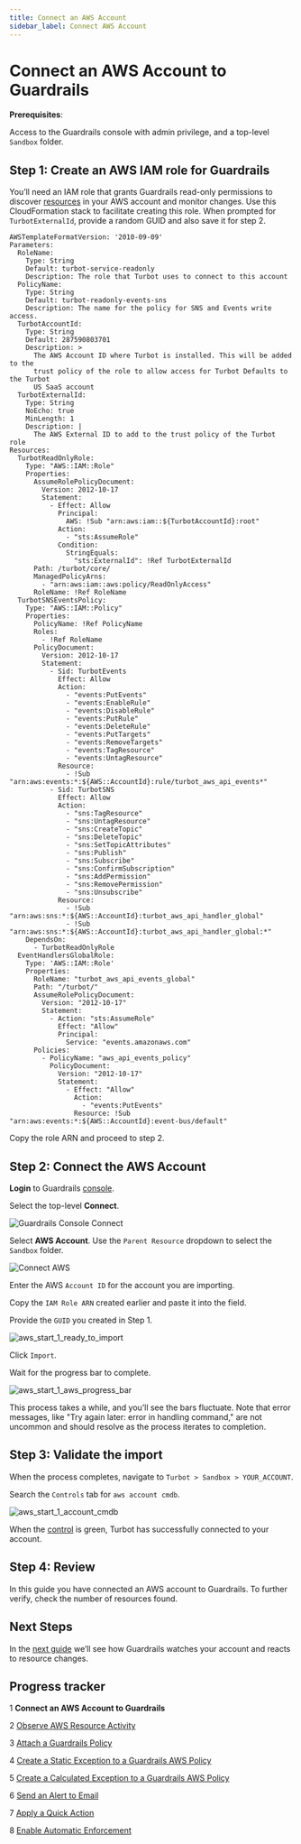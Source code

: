 ```yaml
---
title: Connect an AWS Account
sidebar_label: Connect AWS Account
---
```



# Connect an AWS Account to Guardrails

**Prerequisites**:

Access to the Guardrails console with admin privilege, and a top-level `Sandbox` folder.

## Step 1: Create an AWS IAM role for Guardrails

You’ll need an IAM role that grants Guardrails read-only permissions to discover [resources](/guardrails/docs/reference/glossary#resource) in your AWS account and monitor changes. Use this CloudFormation stack to facilitate creating this role. When prompted for `TurbotExternalId`, provide a random GUID and also save it for step 2.  

```
AWSTemplateFormatVersion: '2010-09-09'
Parameters:
  RoleName:
    Type: String
    Default: turbot-service-readonly
    Description: The role that Turbot uses to connect to this account
  PolicyName:
    Type: String
    Default: turbot-readonly-events-sns
    Description: The name for the policy for SNS and Events write access.
  TurbotAccountId:
    Type: String
    Default: 287590803701
    Description: >
      The AWS Account ID where Turbot is installed. This will be added to the
      trust policy of the role to allow access for Turbot Defaults to the Turbot
      US SaaS account
  TurbotExternalId:
    Type: String
    NoEcho: true
    MinLength: 1
    Description: |
      The AWS External ID to add to the trust policy of the Turbot role
Resources:
  TurbotReadOnlyRole:
    Type: "AWS::IAM::Role"
    Properties:
      AssumeRolePolicyDocument:
        Version: 2012-10-17
        Statement:
          - Effect: Allow
            Principal:
              AWS: !Sub "arn:aws:iam::${TurbotAccountId}:root"
            Action:
              - "sts:AssumeRole"
            Condition:
              StringEquals:
                "sts:ExternalId": !Ref TurbotExternalId
      Path: /turbot/core/
      ManagedPolicyArns:
        - "arn:aws:iam::aws:policy/ReadOnlyAccess"
      RoleName: !Ref RoleName
  TurbotSNSEventsPolicy:
    Type: "AWS::IAM::Policy"
    Properties:
      PolicyName: !Ref PolicyName
      Roles:
        - !Ref RoleName
      PolicyDocument:
        Version: 2012-10-17
        Statement:
          - Sid: TurbotEvents
            Effect: Allow
            Action:
              - "events:PutEvents"
              - "events:EnableRule"
              - "events:DisableRule"
              - "events:PutRule"
              - "events:DeleteRule"
              - "events:PutTargets"
              - "events:RemoveTargets"
              - "events:TagResource"
              - "events:UntagResource"
            Resource:
              - !Sub "arn:aws:events:*:${AWS::AccountId}:rule/turbot_aws_api_events*"
          - Sid: TurbotSNS
            Effect: Allow
            Action:
              - "sns:TagResource"
              - "sns:UntagResource"
              - "sns:CreateTopic"
              - "sns:DeleteTopic"
              - "sns:SetTopicAttributes"
              - "sns:Publish"
              - "sns:Subscribe"
              - "sns:ConfirmSubscription"
              - "sns:AddPermission"
              - "sns:RemovePermission"
              - "sns:Unsubscribe"
            Resource:
              - !Sub "arn:aws:sns:*:${AWS::AccountId}:turbot_aws_api_handler_global"
              - !Sub "arn:aws:sns:*:${AWS::AccountId}:turbot_aws_api_handler_global:*"
    DependsOn:
      - TurbotReadOnlyRole
  EventHandlersGlobalRole:
    Type: 'AWS::IAM::Role'
    Properties:
      RoleName: "turbot_aws_api_events_global"
      Path: "/turbot/"
      AssumeRolePolicyDocument:
        Version: "2012-10-17"
        Statement:
          - Action: "sts:AssumeRole"
            Effect: "Allow"
            Principal:
              Service: "events.amazonaws.com"
      Policies:
        - PolicyName: "aws_api_events_policy"
          PolicyDocument:
            Version: "2012-10-17"
            Statement:
              - Effect: "Allow"
                Action:
                  - "events:PutEvents"
                Resource: !Sub "arn:aws:events:*:${AWS::AccountId}:event-bus/default"
```


Copy the role ARN and proceed to step 2.

## Step 2: Connect the AWS Account

**Login** to Guardrails [console](https://turbot.com/guardrails/docs/guides/using-guardrails/console).

<!-- ![Guardrails Console Login](/images/docs/guardrails/getting-started/getting-started-aws/connect-an-account/aws-start-1-guardrails-console-login.png) -->

Select the top-level **Connect**.

![Guardrails Console Connect](/images/docs/guardrails/getting-started/getting-started-aws/connect-an-account/aws-start-1-guardrails-console-connect.png)

Select **AWS Account**. Use the `Parent Resource` dropdown to select the `Sandbox` folder.

![Connect AWS](/images/docs/guardrails/getting-started/getting-started-aws/connect-an-account/aws-start-1-guardrails-console-connect-aws.png)

Enter the AWS `Account ID` for the account you are importing.

Copy the `IAM Role ARN` created earlier and paste it into the field.

Provide the `GUID` you created in Step 1.

<p><img alt="aws_start_1_ready_to_import" src="/images/docs/guardrails/getting-started/getting-started-aws/connect-an-account/aws-start-1-ready-to-import.png"/></p>

Click `Import`.

Wait for the progress bar to complete.
<p><img alt="aws_start_1_aws_progress_bar" src="/images/docs/guardrails/getting-started/getting-started-aws/connect-an-account/aws-start-1-aws-progress-bar.png"/></p>

This process takes a while, and you’ll see the bars fluctuate. Note that error messages, like "Try again later: error in handling command," are not uncommon and should resolve as the process iterates to completion.


## Step 3: Validate the import

When the process completes, navigate to `Turbot > Sandbox > YOUR_ACCOUNT`.

Search the `Controls` tab for `aws account cmdb`.

<p><img alt="aws_start_1_account_cmdb" src="/images/docs/guardrails/getting-started/getting-started-aws/connect-an-account/aws-start-1-account-cmdb.png"/></p>

When the [control](/guardrails/docs/reference/glossary#control) is green, Turbot has successfully connected to your account.

## Step 4: Review

In this guide you have connected an AWS account to Guardrails. To further verify, check the number of resources found.

## Next Steps

In the [next guide](/guardrails/docs/getting-started/getting-started-aws/observe-aws-activity) we’ll see how Guardrails watches your account and reacts to resource changes.


## Progress tracker

1 **Connect an AWS Account to Guardrails**

2 [Observe AWS Resource Activity](/guardrails/docs/getting-started/getting-started-aws/observe-aws-activity/)

3 [Attach a Guardrails Policy](/guardrails/docs/getting-started/getting-started-aws/attach-a-policy/)

4 [Create a Static Exception to a Guardrails AWS Policy](/guardrails/docs/getting-started/getting-started-aws/create-static-exception/)

5 [Create a Calculated Exception to a Guardrails AWS Policy](/guardrails/docs/getting-started/getting-started-aws/create-calculated-exception/)

6 [Send an Alert to Email](/guardrails/docs/getting-started/getting-started-aws/send-alert-to-email/)

7 [Apply a Quick Action](/guardrails/docs/getting-started/getting-started-aws/apply-quick-action/)

8 [Enable Automatic Enforcement](/guardrails/docs/getting-started/getting-started-aws/enable-enforcement/)
